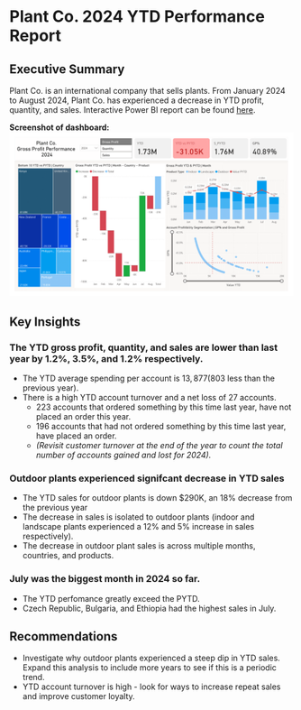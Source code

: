 # Plant Co. 2024 YTD Performance Report

## Executive Summary
Plant Co. is an international company that sells plants. From January 2024 to August 2024, Plant Co. has experienced a decrease in YTD profit, quantity, and sales. Interactive Power BI report can be found [here](https://utoronto-my.sharepoint.com/:u:/r/personal/tammy_carrick_mail_utoronto_ca/Documents/Plant%20Co%20Performance%20Report.pbix?csf=1&web=1&e=rk1lPu).

**Screenshot of dashboard:**
![Report](https://github.com/TammyCarrick/Plant-Co.-Performance-Report/blob/main/Plant%20Co%20Dashboard.png?raw=true)

## Key Insights
### The YTD gross profit, quantity, and sales are lower than last year by 1.2%, 3.5%, and 1.2% respectively.
- The YTD average spending per account is $13,877 ($803 less than the previous year).
- There is a high YTD account turnover and a net loss of 27 accounts.
  - 223 accounts that ordered something by this time last year, have not placed an order this year.
  - 196 accounts that had not ordered something by this time last year, have placed an order.
  - *(Revisit customer turnover at the end of the year to count the total number of accounts gained and lost for 2024).*
  
### Outdoor plants experienced signifcant decrease in YTD sales
- The YTD sales for outdoor plants is down $290K, an 18% decrease from the previous year
- The decrease in sales is isolated to outdoor plants (indoor and landscape plants experienced a 12% and 5% increase in sales respectively). 
- The decrease in outdoor plant sales is across multiple months, countries, and products. 
 
### July was the biggest month in 2024 so far.
- The YTD perfomance greatly exceed the PYTD.
- Czech Republic, Bulgaria, and Ethiopia had the highest sales in July.
  
## Recommendations
- Investigate why outdoor plants experienced a steep dip in YTD sales. Expand this analysis to include more years to see if this is a periodic trend. 
- YTD account turnover is high - look for ways to increase repeat sales and improve customer loyalty.





